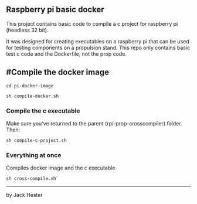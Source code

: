 ## Raspberry pi basic docker

This project contains basic code to compile a c project for raspberry pi (headless 32 bit).

It was designed for creating executables on a raspberry pi that can be used for testing components on a propulsion stand. This repo only contains basic test c code and the Dockerfile, not the prop code.

## #Compile the docker image

```
cd pi-docker-image
```

```
sh compile-docker.sh
```

### Compile the c executable

Make sure you've returned to the parent (rpi-prop-crosscompiler) folder. Then:

```
sh compile-c-project.sh
```

### Everything at once

Compiles docker image and the c executable

```
sh cross-compile.sh`
```

---

by Jack Hester